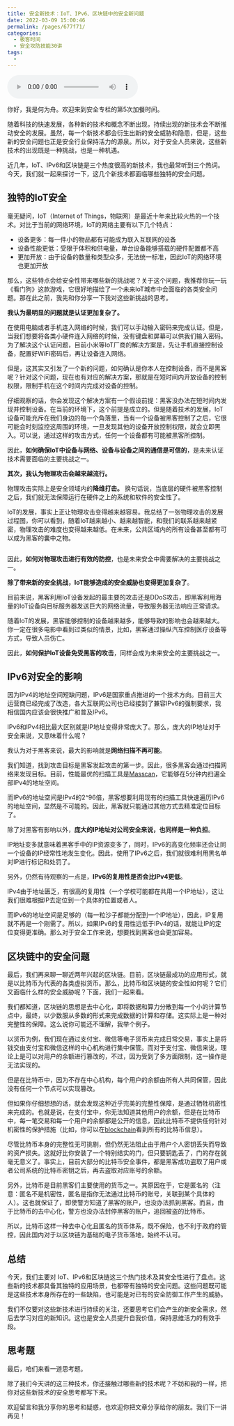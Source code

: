```yaml
---
title: 安全新技术：IoT、IPv6、区块链中的安全新问题
date: 2022-03-09 15:00:46
permalink: /pages/677f71/
categories:
  - 极客时间
  - 安全攻防技能30讲
tags:
  - 
---
```

<audio title="加餐5.安全新技术：IoT、IPv6、区块链中的安全新问题" src="https://static001.geekbang.org/resource/audio/3b/c6/3b3cad3ab11860e08ddbd5317b2a6cc6.mp3" controls="controls"></audio> 
<p>你好，我是何为舟。欢迎来到安全专栏的第5次加餐时间。</p><p>随着科技的快速发展，各种新的技术和概念不断出现，持续出现的新技术会不断推动安全的发展。虽然，每一个新技术都会衍生出新的安全威胁和隐患，但是，这些新的安全问题也正是安全行业保持活力的源泉。所以，对于安全人员来说，这些新技术的出现既是一种挑战，也是一种机遇。</p><p>近几年，IoT、IPv6和区块链是三个热度很高的新技术，我也最常听到三个热词。今天，我们就一起来探讨一下，这几个新技术都面临哪些独特的安全问题。</p><h2>独特的IoT安全</h2><p>毫无疑问，IoT（Internet of Things，物联网）是最近十年来比较火热的一个技术。对比于当前的网络环境，IoT的网络主要有以下几个特点：</p><ul>
<li>设备更多：每一件小的物品都有可能成为联入互联网的设备</li>
<li>设备性能更低：受限于体积和供电量，单台设备能够搭载的硬件配置都不高</li>
<li>更加开放：由于设备的数量和类型众多，无法统一标准，因此IoT的网络环境也更加开放</li>
</ul><p>那么，这些特点会给安全性带来哪些新的挑战呢？关于这个问题，我推荐你玩一玩《看门狗》这款游戏，它很好地描绘了一个未来IoT城市中会面临的各类安全问题。那在此之前，我先和你分享一下我对这些新挑战的思考。</p><!-- [[[read_end]]] --><p><strong>我认为最明显的问题就是认证更加复杂了。</strong></p><p>在使用电脑或者手机连入网络的时候，我们可以手动输入密码来完成认证。但是，当我们想要将各类小硬件连入网络的时候，没有键盘和屏幕可以供我们输入密码。为了解决这个认证问题，目前小米等IoT厂商的解决方案是，先让手机直接控制设备，配置好WiFi密码后，再让设备连入网络。</p><p>但是，这其实又引发了一个新的问题，如何确认是你本人在控制设备，而不是黑客呢？针对这个问题，现在也有对应的解决方案，那就是在短时间内开放设备的控制权限，限制手机在这个时间内完成对设备的控制。</p><p>仔细观察的话，你会发现这个解决方案有一个假设前提：黑客没办法在短时间内发现并控制设备。在当前的环境下，这个前提是成立的。但是随着技术的发展，IoT设备可能充斥在我们身边的每一个角落里，当有一个设备被黑客控制了之后，它很可能会时刻监控这周围的环境，一旦发现其他的设备开放控制权限，就会立即黑入。可以说，通过这样的攻击方式，任何一个设备都有可能被黑客所控制。</p><p>因此，<strong>如何确保IoT中设备与网络、设备与设备之间的通信是可信的</strong>，是未来认证技术需要面临的主要挑战之一。</p><p><strong>其次，我认为物理攻击会越来越流行。</strong></p><p>物理攻击实际上是安全领域内的<strong>降维打击。</strong> 换句话说，当底层的硬件被黑客控制之后，我们就无法保障运行在硬件之上的系统和软件的安全性了。</p><p>IoT的发展，事实上正让物理攻击变得越来越容易。我总结了一张物理攻击的发展过程图，你可以看到，随着IoT越来越小、越来越智能，和我们的联系越来越紧密，物理攻击的难度也变得越来越低。在未来，公共区域内的所有设备甚至都有可以成为黑客的囊中之物。</p><p><img src="https://static001.geekbang.org/resource/image/74/c1/7490a2722eaf14f307e31a7c6f3ed8c1.jpeg" alt=""></p><p>因此，<strong>如何对物理攻击进行有效的防控</strong>，也是未来安全中需要解决的主要挑战之一。</p><p><strong>除了带来新的安全挑战，IoT能够造成的安全威胁也变得更加复杂了</strong>。</p><p>目前来说，黑客利用IoT设备发起的最主要的攻击还是DDoS攻击，即黑客利用海量的IoT设备向目标服务器发送巨大的网络流量，导致服务器无法响应正常请求。</p><p>随着IoT的发展，黑客能够控制的设备越来越多，能够导致的影响也会越来越大。你一定在很多电影中看到过类似的情景，比如，黑客通过操纵汽车控制医疗设备等方式，导致人员伤亡。</p><p>因此，<strong>如何保护IoT设备免受黑客的攻击</strong>，同样会成为未来安全的主要挑战之一。</p><h2>IPv6对安全的影响</h2><p>因为IPv4的地址空间短缺问题，IPv6是国家重点推进的一个技术方向。目前三大运营商已经完成了改造，各大互联网公司也已经接到了兼容IPv6的强制要求，我相信国内应该会很快推广和普及IPv6。</p><p>IPv6和IPv4相比最大区别就是IP地址变得非常庞大了。那么，庞大的IP地址对于安全来说，又意味着什么呢？</p><p>我认为对于黑客来说，最大的影响就是<strong>网络扫描不再可能</strong>。</p><p>我们知道，找到攻击目标是黑客发起攻击的第一步。因此，很多黑客会通过扫描网络来发现目标。目前，性能最优的扫描工具是<a href="https://github.com/robertdavidgraham/masscan">M</a><a href="https://github.com/robertdavidgraham/masscan">asscan</a>，它能够在5分钟内扫遍全部IPv4的地址空间。</p><p>而IPv6的地址空间是IPv4的2^96倍，黑客想要利用现有的扫描工具快速遍历IPv6的地址空间，显然是不可能的。因此，黑客就只能通过其他方式去精准定位目标了。</p><p>除了对黑客有影响以外，<strong>庞大的IP地址对公司安全来说，也同样是一种负担</strong>。</p><p>IP地址变多就意味着黑客手中的IP资源变多了，同时，IPv6的高变化频率还会让同一个设备的IP经常性地发生变化。因此，使用了IPv6之后，我们就很难利用黑名单对IP进行标记和处罚了。</p><p>另外，仍然有待观察的一点是，<strong>IPv6的复用性是否会比IPv4更低</strong>。</p><p>IPv4由于地址匮乏，有很高的复用性（一个学校可能都在共用一个IP地址），这让我们很难根据IP去定位到一个具体的位置或者人。</p><p>而IPv6的地址空间是足够的（每一粒沙子都能分配到一个IP地址），因此，IP复用就不再是一个刚需了。所以，如果IPv6的复用性远低于IPv4的话，就能让IP的定位变得更准确。那么对于安全工作来说，想要找到黑客也会更加容易。</p><h2>区块链中的安全问题</h2><p>最后，我们再来聊一聊近两年兴起的区块链。目前，区块链最成功的应用形式，就是以比特币为代表的各类虚拟货币。那么，比特币和区块链的安全性如何呢？它们又面临什么样的安全威胁呢？下面，我们一起来看。</p><p>我们都知道，区块链的思想是去中心化，即将数据和算力分散到每一个小的计算节点中，最终，以少数服从多数的形式来完成数据的计算和存储。这实际上是一种对完整性的保障。这么说你可能还不理解，我举个例子。</p><p>以货币为例，我们现在通过支付宝、微信等电子货币来完成日常交易，事实上是将钱交由支付宝和微信这样的中心机构进行集中保管。而对于支付宝、微信来说，理论上是可以对用户的余额进行篡改的，不过，因为受到了多方面限制，这一操作是无法实现的。</p><p>但是在比特币中，因为不存在中心机构，每个用户的余额由所有人共同保管，因此没有任何一个节点可以实现篡改。</p><p>但如果你仔细想想的话，就会发现这种近乎完美的完整性保障，是通过牺牲机密性来完成的。也就是说，在支付宝中，你无法知道其他用户的余额，但是在比特币中，每一笔交易和每一个用户的余额都是公开的信息，因此比特币不提供任何针对机密性的保护措施（比如，你可以在<a href="https://www.blockchain.com/explorer?view=btc_blocks">blockchain</a>看到所有的比特币信息）。</p><p>尽管比特币本身的完整性无可挑剔，但仍然无法阻止由于用户个人密钥丢失而导致的资产损失。这就好比你安装了一个特别结实的门，但只要钥匙丢了，门的存在就毫无意义了。事实上，目前大部分的比特币安全事件，都是黑客成功盗取了用户或者公司系统的比特币密钥之后，再去盗取对应账号的余额。</p><p>另外，比特币是目前黑客们主要使用的货币之一。其原因在于，它是匿名的（注意：匿名不是机密性，匿名是指你无法通过比特币的账号，关联到某个具体的人）。这也就保证了，即使警方知道了黑客的账户，也没办法抓到黑客。而且，由于比特币的去中心化，警方也没办法封停黑客的账户，追回被盗的比特币。</p><p>所以，比特币这样一种去中心化且匿名的货币体系，既不保险，也不利于政府的管控，因此国内对于以区块链为基础的电子货币落地，始终不认可。</p><h2>总结</h2><p>今天，我们主要对 IoT、IPv6和区块链这三个热门技术及其安全性进行了盘点。这些新的技术都具备其独特的应用场景，也都带有独特的安全问题。这些问题既可能是这些技术本身所存在的一些缺陷，也可能是对已有的安全防御工作产生的威胁。</p><p>我们不仅要对这些新技术进行持续的关注，还要思考它们会产生的新安全需求，然后去学习对应的新知识。这也是安全人员提升自我价值，保持思维活力的有效手段。</p><h2>思考题</h2><p>最后，咱们来看一道思考题。</p><p>除了我们今天讲的这三种技术，你还接触过哪些新的技术呢？不妨和我的一样，把你对这些新技术的安全思考都写下来。</p><p>欢迎留言和我分享你的思考和疑惑，也欢迎你把文章分享给你的朋友。我们下一讲再见！</p>